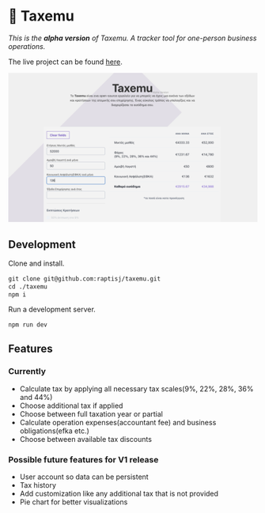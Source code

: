 # 🧮 Taxemu

_This is the **alpha version** of Taxemu. A tracker tool for one-person business operations._

The live project can be found [here](https://taxemu.vercel.app/).

![Screenshot](./assets/home-v0.1.png)

## Development

Clone and install.

```
git clone git@github.com:raptisj/taxemu.git
cd ./taxemu
npm i
```

Run a development server.

```
npm run dev
```

## Features

### Currently

- Calculate tax by applying all necessary tax scales(9%, 22%, 28%, 36% and 44%)
- Choose additional tax if applied
- Choose between full taxation year or partial
- Calculate operation expenses(accountant fee) and business obligations(efka etc.)
- Choose between available tax discounts

### Possible future features for V1 release

- User account so data can be persistent
- Tax history
- Add customization like any additional tax that is not provided
- Pie chart for better visualizations
